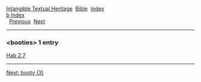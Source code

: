 [Intangible Textual Heritage](../../index)  [Bible](../index) 
[Index](index)   
[b Index](_b_)  
  [Previous](c01588)  [Next](c01590) 

------------------------------------------------------------------------

### &lt;booties&gt; 1 entry

[Hab 2:7](../kjv/hab002.htm#007)  

------------------------------------------------------------------------

[Next: booty (3)](c01590)
